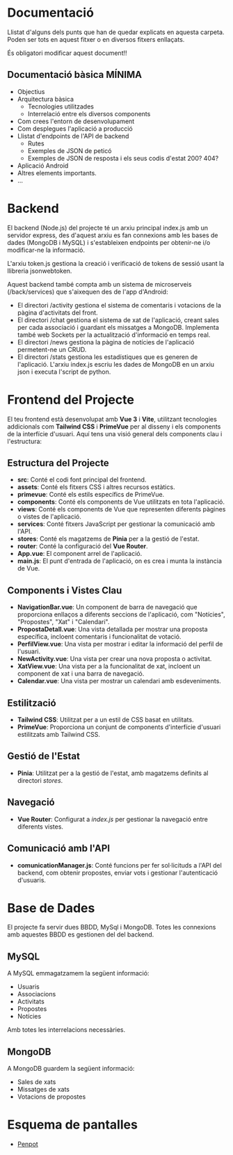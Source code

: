 # Documentació
Llistat d'alguns dels punts que han de quedar explicats en aquesta carpeta. Poden ser tots en aquest fitxer o en diversos fitxers enllaçats.

És obligatori modificar aquest document!!

## Documentació bàsica MÍNIMA
 * Objectius
 * Arquitectura bàsica
   * Tecnologies utilitzades
   * Interrelació entre els diversos components
 * Com crees l'entorn de desenvolupament
 * Com desplegues l'aplicació a producció
 * Llistat d'endpoints de l'API de backend
    * Rutes
   * Exemples de JSON de peticó
   * Exemples de JSON de resposta i els seus codis d'estat 200? 404?
 * Aplicació Android
 * Altres elements importants.
 * ...

# Backend
  El backend (Node.js) del projecte té un arxiu principal index.js amb un servidor express, des d'aquest arxiu es fan connexions amb les bases de dades (MongoDB i MySQL) i s'estableixen endpoints per obtenir-ne i/o modificar-ne la informació.

  L'arxiu token.js gestiona la creació i verificació de tokens de sessió usant la llibreria jsonwebtoken.

  Aquest backend també compta amb un sistema de microserveis (/back/services) que s'aixequen des de l'app d'Android:
  
  * El directori /activity gestiona el sistema de comentaris i votacions de la pàgina d'activitats del front.
  * El directori /chat gestiona el sistema de xat de l'aplicació, creant sales per cada associació i guardant els missatges a MongoDB. Implementa també web Sockets per la actualització d'informació en temps real.
  * El directori /news gestiona la pàgina de notícies de l'aplicació permetent-ne un CRUD.
  * El directori /stats gestiona les estadístiques que es generen de l'aplicació. L'arxiu index.js escriu les dades de MongoDB en un arxiu json i executa l'script de python.

# Frontend del Projecte

El teu frontend està desenvolupat amb **Vue 3** i **Vite**, utilitzant tecnologies addicionals com **Tailwind CSS** i **PrimeVue** per al disseny i els components de la interfície d'usuari. Aquí tens una visió general dels components clau i l'estructura:

## Estructura del Projecte
- **src**: Conté el codi font principal del frontend.  
- **assets**: Conté els fitxers CSS i altres recursos estàtics.  
- **primevue**: Conté els estils específics de PrimeVue.  
- **components**: Conté els components de Vue utilitzats en tota l'aplicació.  
- **views**: Conté els components de Vue que representen diferents pàgines o vistes de l'aplicació.  
- **services**: Conté fitxers JavaScript per gestionar la comunicació amb l'API.  
- **stores**: Conté els magatzems de **Pinia** per a la gestió de l'estat.  
- **router**: Conté la configuració del **Vue Router**.  
- **App.vue**: El component arrel de l'aplicació.  
- **main.js**: El punt d'entrada de l'aplicació, on es crea i munta la instància de Vue.  

## Components i Vistes Clau
- **NavigationBar.vue**: Un component de barra de navegació que proporciona enllaços a diferents seccions de l'aplicació, com "Notícies", "Propostes", "Xat" i "Calendari".   
- **PropostaDetall.vue**: Una vista detallada per mostrar una proposta específica, incloent comentaris i funcionalitat de votació.  
- **PerfilView.vue**: Una vista per mostrar i editar la informació del perfil de l'usuari.  
- **NewActivity.vue**: Una vista per crear una nova proposta o activitat.  
- **XatView.vue**: Una vista per a la funcionalitat de xat, incloent un component de xat i una barra de navegació.  
- **Calendar.vue**: Una vista per mostrar un calendari amb esdeveniments.  

## Estilització
- **Tailwind CSS**: Utilitzat per a un estil de CSS basat en utilitats.  
- **PrimeVue**: Proporciona un conjunt de components d'interfície d'usuari estilitzats amb Tailwind CSS.  

## Gestió de l'Estat
- **Pinia**: Utilitzat per a la gestió de l'estat, amb magatzems definits al directori *stores*.  

## Navegació
- **Vue Router**: Configurat a *index.js* per gestionar la navegació entre diferents vistes.  

## Comunicació amb l'API
- **comunicationManager.js**: Conté funcions per fer sol·licituds a l'API del backend, com obtenir propostes, enviar vots i gestionar l'autenticació d'usuaris.

# Base de Dades
El projecte fa servir dues BBDD, MySql i MongoDB. Totes les connexions amb aquestes BBDD es gestionen del del backend.

## MySQL
A MySQL emmagatzamem la següent informació:
- Usuaris
- Associacions
- Activitats
- Propostes
- Notícies

Amb totes les interrelacions necessàries.

## MongoDB
A MongoDB guardem la següent informació:
- Sales de xats
- Missatges de xats
- Votacions de propostes

# Esquema de pantalles
- [Penpot](https://design.penpot.app/#/view/a0a8e792-b2d2-818e-8005-5cde9cd6dfe5?page-id=a0a8e792-b2d2-818e-8005-5cde9cd6dfe6&section=interactions&frame-id=e9c0f044-26f2-8008-8005-5e4f1c789fff&index=0&share-id=a0a8e792-b2d2-818e-8005-5f7d9dc41abf)